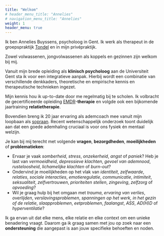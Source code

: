 ```yaml
---
title: "Welkom"
# header_menu_title: "Annelies"
# navigation_menu_title: "Annelies"
weight: 1
header_menu: true
---
```


Ik ben Annelies Buyssens, psycholoog in Gent. Ik werk als therapeut in de groepspraktijk [Tondel](https://www.tondel.be/) en in mijn
privépraktijk.

Zowel volwassenen, jongvolwassenen als koppels en gezinnen zijn welkom bij mij.

Vanuit mijn brede opleiding als **klinisch psycholoog** aan de Universiteit Gent sta ik voor een integratieve aanpak.
Hierbij wordt een combinatie van verschillende denkkaders, theoretische en empirische kennis en therapeutische technieken ingezet.

Mijn kennis hou ik up-to-date door me regelmatig bij te scholen. Ik volbracht de gecertificeerde opleiding [EMDR](https://emdr-belgium.be/)-**therapie** en volgde ook een bijkomende jaartraining **relatietherapie**.

Bovendien breng ik 20 jaar ervaring als ademcoach mee vanuit mijn loopbaan als [sopraan](/sopraan).
Recent wetenschappelijk onderzoek toont duidelijk aan dat een goede ademhaling cruciaal is voor ons fysiek én mentaal welzijn.

Je kan bij mij terecht met volgende **vragen**, **bezorgdheden**, **moeilijkheden** of
**problematieken**:

* Ervaar je vaak *somberheid*, *stress*, *onzekerheid*, *angst* of *paniek*? Heb je last van *vermoeidheid*, *depressieve klachten*, *gevoel van ademnood*, *rusteloosheid*, *lichamelijke klachten* of *burn-out*?
* Ondervind je moeilijkheden op het vlak van *identiteit*, *zelfwaarde*, *relaties*, *sociale interacties*, *emotieregulatie*, *communicatie*, *intimiteit*, *seksualiteit*, *zelfvertrouwen*, *prioriteiten stellen*, *zingeving*, *zelfzorg* of *opvoeding*?
* Wil je graag hulp bij het omgaan met *trauma*, *ervaring van verlies*, *overlijden*, *verslavingsproblemen*, *spanningen op het werk, in het gezin of de relatie*, *slaapproblemen*, *eetproblemen*, *faalangst*, *ASS*, *AD(H)D* of *hyperventilatie*?

Ik ga ervan uit dat elke mens, elke relatie en elke context om een unieke benadering vraagt.
Daarom ga ik graag samen met jou op zoek naar een **ondersteuning** die aangepast is aan jouw specifieke behoeften en noden.





